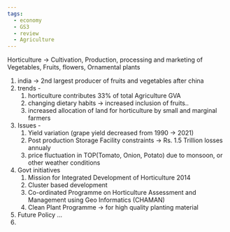 ```yaml
---
tags:
  - economy
  - GS3
  - review
  - Agriculture
---
```

Horticulture -> Cultivation, Production, processing and marketing of Vegetables, Fruits, flowers, Ornamental plants
1. india -> 2nd largest producer of fruits and vegetables after china
2. trends -
	1. horticulture contributes 33% of total Agriculture GVA
	2. changing dietary habits -> increased inclusion of fruits..
	3. increased allocation of land for horticulture by small and marginal farmers
3. Issues -
	1. Yield variation (grape yield decreased from 1990 -> 2021)
	2. Post production Storage Facility constraints -> Rs. 1.5 Trillion losses annualy
	3. price fluctuation in TOP(Tomato, Onion, Potato) due to monsoon, or other weather conditions
4. Govt initiatives
	1. Mission for Integrated Development of Horticulture 2014
	2. Cluster based development
	3. Co-ordinated Programme on Horticulture Assessment and Management using Geo Informatics (CHAMAN)
	4. Clean Plant Programme -> for high quality planting material
5. Future Policy ...
6. 
